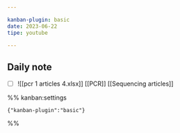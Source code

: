 ```yaml
---

kanban-plugin: basic
date: 2023-06-22
tipe: youtube

---
```


## Daily note

- [ ] ![[pcr 1 articles  4.xlsx]] [[PCR]] [[Sequencing articles]]




%% kanban:settings
```
{"kanban-plugin":"basic"}
```
%%